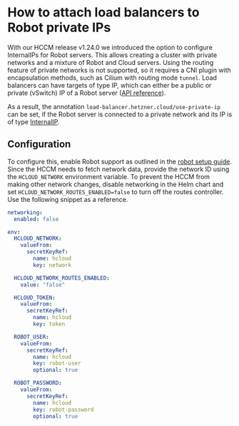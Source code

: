 # How to attach load balancers to Robot private IPs

With our HCCM release v1.24.0 we introduced the option to configure InternalIPs for Robot servers. This allows creating a cluster with private networks and a mixture of Robot and Cloud servers. Using the routing feature of private networks is not supported, so it requires a CNI plugin with encapsulation methods, such as Cilium with routing mode `tunnel`. Load balancers can have targets of type IP, which can either be a public or private (vSwitch) IP of a Robot server ([API reference](https://docs.hetzner.cloud/#load-balancer-actions-add-target)).

As a result, the annotation `load-balancer.hetzner.cloud/use-private-ip` can be set, if the Robot server is connected to a private network and its IP is of type [InternalIP](https://kubernetes.io/docs/reference/node/node-status/#addresses).

## Configuration

To configure this, enable Robot support as outlined in the [robot setup guide](./robot.md). Since the HCCM needs to fetch network data, provide the network ID using the `HCLOUD_NETWORK` environment variable. To prevent the HCCM from making other network changes, disable networking in the Helm chart and set `HCLOUD_NETWORK_ROUTES_ENABLED=false` to turn off the routes controller. Use the following snippet as a reference.

```yaml
networking:
  enabled: false

env:
  HCLOUD_NETWORK:
    valueFrom:
      secretKeyRef:
        name: hcloud
        key: network

  HCLOUD_NETWORK_ROUTES_ENABLED:
    value: "false"

  HCLOUD_TOKEN:
    valueFrom:
      secretKeyRef:
        name: hcloud
        key: token

  ROBOT_USER:
    valueFrom:
      secretKeyRef:
        name: hcloud
        key: robot-user
        optional: true

  ROBOT_PASSWORD:
    valueFrom:
      secretKeyRef:
        name: hcloud
        key: robot-password
        optional: true
```
